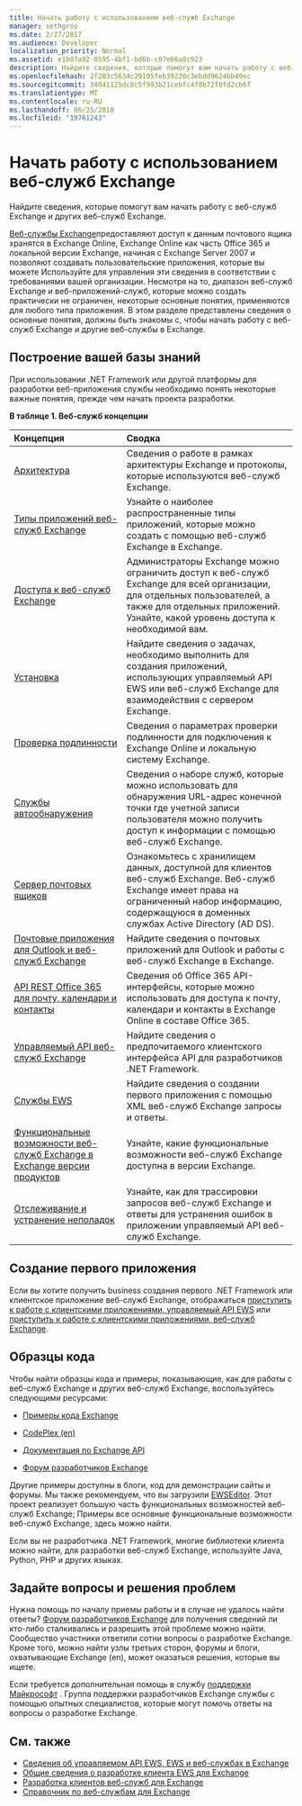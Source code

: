 ```yaml
---
title: Начать работу с использованием веб-служб Exchange
manager: sethgros
ms.date: 2/27/2017
ms.audience: Developer
localization_priority: Normal
ms.assetid: e1b07a92-0595-4bf1-bd6b-c07e66a8c923
description: Найдите сведения, которые помогут вам начать работу с веб-служб Exchange и других веб-служб Exchange.
ms.openlocfilehash: 2f203c5634c29105feb39220c3ebdd9624bb49ec
ms.sourcegitcommit: 34041125dc8c5f993b21cebfc4f8b72f0fd2cb6f
ms.translationtype: MT
ms.contentlocale: ru-RU
ms.lasthandoff: 06/25/2018
ms.locfileid: "19761243"
---
```

# <a name="start-using-web-services-in-exchange"></a>Начать работу с использованием веб-служб Exchange

Найдите сведения, которые помогут вам начать работу с веб-служб Exchange и других веб-служб Exchange.
  
[Веб-службы Exchange](explore-the-ews-managed-api-ews-and-web-services-in-exchange.md)предоставляют доступ к данным почтового ящика хранятся в Exchange Online, Exchange Online как часть Office 365 и локальной версии Exchange, начиная с Exchange Server 2007 и позволяют создавать пользовательские приложения, которые вы можете Используйте для управления эти сведения в соответствии с требованиями вашей организации. Несмотря на то, диапазон веб-служб Exchange и веб-приложений-служб, которые можно создать практически не ограничен, некоторые основные понятия, применяются для любого типа приложения. В этом разделе представлены сведения о основные понятия, должны быть знакомы с, чтобы начать работу с веб-служб Exchange и другие веб-службы в Exchange. 
  
## <a name="build-your-knowledge"></a>Построение вашей базы знаний
<a name="bk_Knowledge"> </a>

При использовании .NET Framework или другой платформы для разработки веб-приложения службы необходимо понять некоторые важные понятия, прежде чем начать проекта разработки. 
  
**В таблице 1. Веб-служб концепции**

|**Концепция**|**Сводка**|
|:-----|:-----|
|[Архитектура](ews-applications-and-the-exchange-architecture.md) <br/> |Сведения о работе в рамках архитектуры Exchange и протоколы, которые используются веб-служб Exchange.  <br/> |
|[Типы приложений веб-служб Exchange](ews-application-types.md) <br/> |Узнайте о наиболее распространенные типы приложений, которые можно создать с помощью веб-служб Exchange в Exchange.  <br/> |
|[Доступа к веб-служб Exchange](controlling-client-application-access-to-ews-in-exchange.md) <br/> |Администраторы Exchange можно ограничить доступ к веб-служб Exchange для всей организации, для отдельных пользователей, а также для отдельных приложений. Узнайте, какой уровень доступа к необходимой вам.  <br/> |
|[Установка](setting-up-your-ews-application.md) <br/> |Найдите сведения о задачах, необходимо выполнить для создания приложений, использующих управляемый API EWS или веб-служб Exchange для взаимодействия с сервером Exchange.  <br/> |
|[Проверка подлинности](authentication-and-ews-in-exchange.md) <br/> |Сведения о параметрах проверки подлинности для подключения к Exchange Online и локальную систему Exchange.  <br/> |
|[Службы автообнаружения](autodiscover-for-exchange.md) <br/> |Сведения о наборе служб, которые можно использовать для обнаружения URL-адрес конечной точки где учетной записи пользователя можно получить доступ к информации с помощью веб-служб Exchange.  <br/> |
|[Сервер почтовых ящиков](http://technet.microsoft.com/en-us/library/jj150491%28v=exchg.150%29.aspx) <br/> |Ознакомьтесь с хранилищем данных, доступной для клиентов веб-служб Exchange. Веб-служб Exchange имеет права на ограниченный набор информацию, содержащуюся в доменных службах Active Directory (AD DS).  <br/> |
|[Почтовые приложения для Outlook и веб-служб Exchange](mail-apps-for-outlook-and-ews-in-exchange.md) <br/> |Найдите сведения о почтовых приложений для Outlook и работы с веб-служб Exchange в Exchange.  <br/> |
|[API REST Office 365 для почту, календари и контакты](office-365-rest-apis-for-mail-calendars-and-contacts.md) <br/> |Сведения об Office 365 API-интерфейсы, которые можно использовать для доступа к почту, календари и контакты в Exchange Online в составе Office 365.  <br/> |
|[Управляемый API веб-служб Exchange](get-started-with-ews-managed-api-client-applications.md) <br/> |Найдите сведения о предпочитаемого клиентского интерфейса API для разработчиков .NET Framework.  <br/> |
|[Службы EWS](get-started-with-ews-client-applications.md) <br/> |Найдите сведения о создании первого приложения с помощью XML веб-служб Exchange запросы и ответы.  <br/> |
|[Функциональные возможности веб-служб Exchange в Exchange версии продуктов](ews-functionality-in-exchange-product-versions.md) <br/> |Узнайте, какие функциональные возможности веб-служб Exchange доступна в версии Exchange.  <br/> |
|[Отслеживание и устранение неполадок](how-to-trace-requests-responses-to-troubleshoot-ews-managed-api-applications.md) <br/> |Узнайте, как для трассировки запросов веб-служб Exchange и ответы для устранения ошибок в приложении управляемый API веб-служб Exchange.  <br/> |
   
## <a name="create-your-first-application"></a>Создание первого приложения
<a name="create"> </a>

Если вы хотите получить business создания первого .NET Framework или клиентское приложение веб-служб Exchange, отображаться [приступить к работе с клиентскими приложениями, управляемый API EWS](get-started-with-ews-managed-api-client-applications.md) или [приступить к работе с клиентскими приложениями, веб-служб Exchange](get-started-with-ews-client-applications.md).
  
## <a name="get-code-samples"></a>Образцы кода
<a name="samples"> </a>

Чтобы найти образцы кода и примеры, показывающие, как для работы с веб-служб Exchange и других веб-служб Exchange, воспользуйтесь следующими ресурсами:
  
- [Примеры кода Exchange](http://code.msdn.microsoft.com/exchange)
    
- [CodePlex (en)](http://www.codeplex.com/)
    
- [Документация по Exchange API](develop-web-service-clients-for-exchange.md)
    
- [Форум разработчиков Exchange](http://social.technet.microsoft.com/Forums/exchange/en-US/home?forum=exchangesvrdevelopment)
    
Другие примеры доступны в блоги, код для демонстрации сайты и форумы. Мы также рекомендуем, что вы загрузили [EWSEditor](http://ewseditor.codeplex.com/). Этот проект реализует большую часть функциональных возможностей веб-служб Exchange; Примеры все основные функциональные возможности веб-служб Exchange, здесь можно найти.
  
Если вы не разработчика .NET Framework, многие библиотеки клиента можно найти, для разработки веб-служб Exchange, используйте Java, Python, PHP и других языках. 
  
## <a name="ask-questions-and-solve-problems"></a>Задайте вопросы и решения проблем
<a name="questions"> </a>

Нужна помощь по началу приемы работы и в случае не удалось найти ответы? [Форум разработчиков Exchange](http://social.technet.microsoft.com/Forums/exchange/en-US/home?forum=exchangesvrdevelopment) для получения сведений ли кто-либо сталкивались и разрешить этой проблеме можно найти. Сообщество участники ответили сотни вопросы о разработке Exchange. Кроме того, можно найти узлы третьих сторон, форумы и блоги, охватывающие Exchange (en), может оказаться решения, которые вы ищете. 
  
Если требуется дополнительная помощь в службу [поддержки Майкрософт](https://support.microsoft.com/) . Группа поддержки разработчиков Exchange службы с помощью опытных специалистов, которые могут помочь ответы на вопросы о разработке Exchange. 
  
## <a name="see-also"></a>См. также

- [Сведения об управляемом API EWS, EWS и веб-службах в Exchange](explore-the-ews-managed-api-ews-and-web-services-in-exchange.md) 
- [Общие сведения о разработке клиента EWS для Exchange](ews-client-design-overview-for-exchange.md) 
- [Разработка клиентов веб-служб для Exchange](develop-web-service-clients-for-exchange.md) 
- [Справочник по веб-службам для Exchange](../web-service-reference/web-services-reference-for-exchange.md)
    

